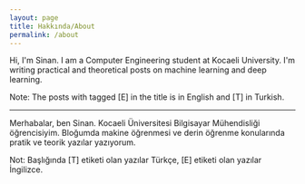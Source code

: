 ```yaml
---
layout: page
title: Hakkında/About
permalink: /about
---
```


Hi, I'm Sinan. I am a Computer Engineering student at Kocaeli University. I'm writing practical and theoretical posts on machine learning and deep learning. 

Note: The posts with tagged [E] in the title is in English and [T] in Turkish.

------------------------------------------------------------------------------------------------------------

Merhabalar, ben Sinan. Kocaeli Üniversitesi Bilgisayar Mühendisliği öğrencisiyim. Bloğumda makine öğrenmesi ve derin öğrenme konularında pratik ve teorik yazılar yazıyorum. 

Not: Başlığında [T] etiketi olan yazılar Türkçe, [E] etiketi olan yazılar İngilizce.
